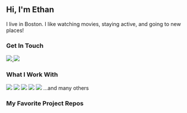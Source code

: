 ## Hi, I'm Ethan

I live in Boston. I like watching movies, staying active, and going to new places!

<!--
**EthanCoomber/EthanCoomber** is a ✨ _special_ ✨ repository because its `README.md` (this file) appears on your GitHub profile.

Here are some ideas to get you started:

- 🔭 I’m currently working on ...
- 🌱 I’m currently learning ...
- 👯 I’m looking to collaborate on ...
- 🤔 I’m looking for help with ...
- 💬 Ask me about ...
- 📫 How to reach me: ...
- 😄 Pronouns: ...
- ⚡ Fun fact: ...
-->


### Get In Touch
<a href="mailto:danberadi@gmail.com">
    <img src="https://img.shields.io/badge/Gmail-D14836?style=for-the-badge&logo=gmail&logoColor=white">
</a> 
<a href="">
    <img src="https://img.shields.io/badge/LinkedIn-0077B5?style=for-the-badge&logo=linkedin&logoColor=white">
</a> 
<!-- <a href="">
    <img src="https://img.shields.io/badge/portfolio-0A0A0A?style=for-the-badge&logo=dev.to&logoColor=white">
</a>  -->

### What I Work With
<img src="https://img.shields.io/badge/JavaScript-F7DF1E?style=for-the-badge&logo=javascript&logoColor=black"> 
<img src="https://img.shields.io/badge/Node.js-43853D?style=for-the-badge&logo=node.js&logoColor=white"> 
<img src="https://img.shields.io/badge/HTML5-E34F26?style=for-the-badge&logo=html5&logoColor=white"> 
<img src="https://img.shields.io/badge/CSS3-1572B6?style=for-the-badge&logo=css3&logoColor=white"> 
<img src="https://img.shields.io/badge/React-20232A?style=for-the-badge&logo=react&logoColor=61DAFB"> 
...and many others


### My Favorite Project Repos
<!-- * <a href="https://github.com/2009-fsa-cs-ashes-archers/JobMapApp">JavaScript Jobs USA</a> - Mapbox Job Search Tool
* <a href="https://github.com/FSA-2009-Revenge-of-the-Shoppers/Grace-Shopper">YoDaddy</a> - E-Commerce with tons of Baby Yoda
* <a href="https://github.com/KungoJung/expense-tracker-electron">These Expenses</a> - Desktop Expense Tracker -->

<!-- ![Danny's GitHub stats](https://github-readme-stats.vercel.app/api?username=kungojung&show_icons=true&theme=dark) -->